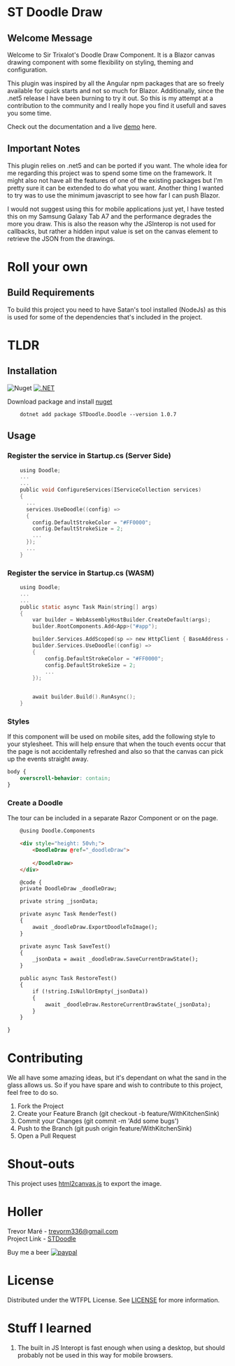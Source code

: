 # ST Doodle Draw 

## Welcome Message
Welcome to Sir Trixalot's Doodle Draw Component. It is a Blazor canvas drawing component with some flexibility on styling, theming and configuration.

This plugin was inspired by all the Angular npm packages that are so freely available for quick starts and not so much for Blazor. Additionally, since 
the .net5 release I have been burning to try it out. So this is my attempt at a contribution to the community and I really hope you find it usefull and saves you some time.

Check out the documentation and a live [demo](https://trevormare.github.io/STDoodle) here. 

## Important Notes
This plugin relies on .net5 and can be ported if you want. The whole idea for me regarding this project was to spend some time on the framework. It might also not have all the features of one of the existing packages but I'm pretty sure it can be extended to do what you want. Another thing I wanted to try was to use the minimum javascript to see how far I can push Blazor.

I would not suggest using this for mobile applications just yet, I have tested this on my Samsung Galaxy Tab A7 and the performance degrades the more you draw. 
This is also the reason why the JSInterop is not used for callbacks, but rather a hidden input value is set on the canvas element to retrieve the JSON
from the drawings.

# Roll your own
## Build Requirements
To build this project you need to have Satan's tool installed (NodeJs) as this is used for some of the dependencies that's included in the project.

# TLDR

## Installation
![Nuget](https://img.shields.io/nuget/v/STDoodle.Doodle?style=for-the-badge)
[![.NET](https://github.com/TrevorMare/STDoodle/actions/workflows/dotnet.yml/badge.svg)](https://github.com/TrevorMare/STDoodle/actions/workflows/dotnet.yml)

Download package and install [nuget](https://www.nuget.org/packages/STDoodle.Doodle/)

```shell 
    dotnet add package STDoodle.Doodle --version 1.0.7
```

## Usage
### Register the service in Startup.cs (Server Side)

```c
    using Doodle;
    ...
    ...
    public void ConfigureServices(IServiceCollection services)
    {
      ...
      services.UseDoodle((config) => 
      {
        config.DefaultStrokeColor = "#FF0000";
        config.DefaultStrokeSize = 2;
        ...
      });
      ...
    }
```
### Register the service in Startup.cs (WASM)

```c
    using Doodle;
    ...
    ...
    public static async Task Main(string[] args)
    {
        var builder = WebAssemblyHostBuilder.CreateDefault(args);
        builder.RootComponents.Add<App>("#app");

        builder.Services.AddScoped(sp => new HttpClient { BaseAddress = new Uri(builder.HostEnvironment.BaseAddress) });
        builder.Services.UseDoodle((config) => 
        {
            config.DefaultStrokeColor = "#FF0000";
            config.DefaultStrokeSize = 2;
            ...
        });


        await builder.Build().RunAsync();
    }
```

### Styles

If this component will be used on mobile sites, add the following style to your stylesheet. This will help ensure that when the touch events
occur that the page is not accidentally refreshed and also so that the canvas can pick up the events straight away.

```css
body {
    overscroll-behavior: contain;
}
```

### Create a Doodle
  
The tour can be included in a separate Razor Component or on the page.

```html
    @using Doodle.Components

    <div style="height: 50vh;">
        <DoodleDraw @ref="_doodleDraw">
            
        </DoodleDraw>
    </div>

    @code {
    private DoodleDraw _doodleDraw;

    private string _jsonData;

    private async Task RenderTest() 
    {
        await _doodleDraw.ExportDoodleToImage();
    }

    private async Task SaveTest()
    {
        _jsonData = await _doodleDraw.SaveCurrentDrawState();
    }

    public async Task RestoreTest()
    {
        if (!string.IsNullOrEmpty(_jsonData))
        {
            await _doodleDraw.RestoreCurrentDrawState(_jsonData);
        }
    }

}
```

# Contributing
We all have some amazing ideas, but it's dependant on what the sand in the glass allows us. So if you have spare and wish to contribute to this project, feel free to do so.

1. Fork the Project
2. Create your Feature Branch (git checkout -b feature/WithKitchenSink)
3. Commit your Changes (git commit -m 'Add some bugs')
4. Push to the Branch (git push origin feature/WithKitchenSink)
5. Open a Pull Request

# Shout-outs
This project uses [html2canvas.js](https://html2canvas.hertzen.com/) to export the image. 

# Holler

Trevor Maré - [trevorm336@gmail.com](mailto:trevorm336@gmail.com)  
Project Link - [STDoodle](https://github.com/TrevorMare/STDoodle)

Buy me a beer
[![paypal](https://www.paypalobjects.com/en_US/i/btn/btn_donateCC_LG.gif)](https://www.paypal.com/donate?hosted_button_id=JTM723EPNE5N6)

# License
Distributed under the WTFPL License. See [LICENSE](http://www.wtfpl.net/) for more information.

# Stuff I learned
1. The built in JS Interopt is fast enough when using a desktop, but should probably not be used in this way for mobile browsers.




